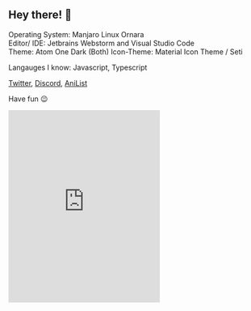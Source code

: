 ## Hey there! :wave:

Operating System: Manjaro Linux Ornara  
Editor/ IDE: Jetbrains Webstorm and Visual Studio Code  
Theme: Atom One Dark (Both)
Icon-Theme: Material Icon Theme / Seti

Langauges I know: Javascript, Typescript

[Twitter](https://twitter.com/Curstantine), [Discord](https://discord.com/users/793574864657186856), [AniList](https//anilist.co/users/Curstantine)

Have fun :wink:

<iframe src="https://open.spotify.com/embed/playlist/0YBXOetQggz4MguSlxgXLb" width="300" height="380" frameborder="0" allowtransparency="true" allow="encrypted-media"></iframe>

